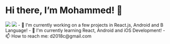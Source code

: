 # Hi there, I’m Mohammed! 👋

<img src= "https://github-readme-stats.vercel.app/api/top-langs/?username=MohammedDChowdhury&layout=compact" />

<img src= "(https://img.shields.io/badge/javascript-%23323330.svg?style=for-the-badge&logo=javascript&logoColor=%23F7DF1E" />
- 🔭 I'm currently working on a few projects in React.js, Android and B Language!  
- 📱 I'm currently learning React, Android and iOS Development!
- 📫 How to reach me: d2018c@gmail.com


<!---
:)
--->
